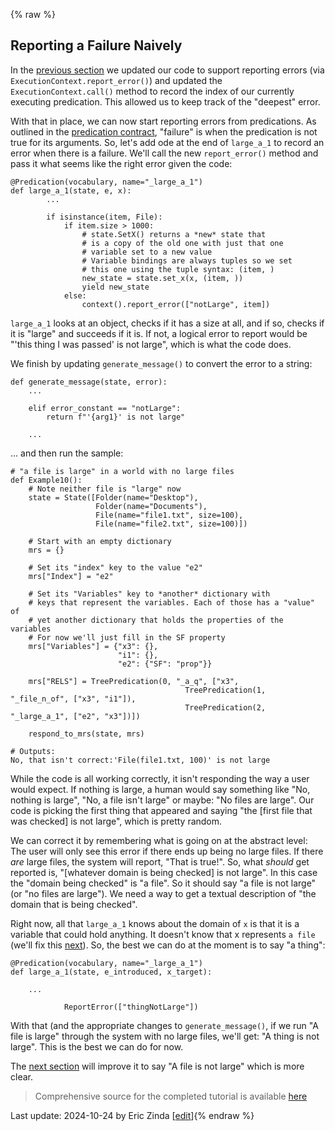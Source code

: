 {% raw %}
## Reporting a Failure Naively
In the [previous section](https://blog.inductorsoftware.com/Perplexity/home/pxint/pxint0105ErrorsChoosingWhichFailure) we updated our code to support reporting errors (via `ExecutionContext.report_error()`) and updated the `ExecutionContext.call()` method to record the index of our currently executing predication.  This allowed us to keep track of the "deepest" error.

With that in place, we can now start reporting errors from predications. As outlined in the [predication contract](https://blog.inductorsoftware.com/Perplexity/home/pxint/pxint0010PredicationContract), "failure" is when the predication is not true for its arguments. So, let's add ode at the end of `large_a_1` to record an error when there is a failure. We'll call the new `report_error()` method and pass it what seems like the right error given the code:

```
@Predication(vocabulary, name="_large_a_1")
def large_a_1(state, e, x):
        ...
    
        if isinstance(item, File):
            if item.size > 1000:
                # state.SetX() returns a *new* state that
                # is a copy of the old one with just that one
                # variable set to a new value
                # Variable bindings are always tuples so we set
                # this one using the tuple syntax: (item, )
                new_state = state.set_x(x, (item, ))
                yield new_state
            else:
                context().report_error(["notLarge", item])
```

`large_a_1` looks at an object, checks if it has a size at all, and if so, checks if it is "large" and succeeds if it is. If not, a logical error to report would be "'this thing I was passed' is not large", which is what the code does.

We finish by updating `generate_message()` to convert the error to a string:

```
def generate_message(state, error):
    ... 
    
    elif error_constant == "notLarge":
        return f"'{arg1}' is not large"

    ...
```

... and then run the sample:

```
# "a file is large" in a world with no large files
def Example10():
    # Note neither file is "large" now
    state = State([Folder(name="Desktop"),
                   Folder(name="Documents"),
                   File(name="file1.txt", size=100),
                   File(name="file2.txt", size=100)])

    # Start with an empty dictionary
    mrs = {}

    # Set its "index" key to the value "e2"
    mrs["Index"] = "e2"

    # Set its "Variables" key to *another* dictionary with
    # keys that represent the variables. Each of those has a "value" of
    # yet another dictionary that holds the properties of the variables
    # For now we'll just fill in the SF property
    mrs["Variables"] = {"x3": {},
                        "i1": {},
                        "e2": {"SF": "prop"}}

    mrs["RELS"] = TreePredication(0, "_a_q", ["x3",
                                       TreePredication(1, "_file_n_of", ["x3", "i1"]),
                                       TreePredication(2, "_large_a_1", ["e2", "x3"])])

    respond_to_mrs(state, mrs)
    
# Outputs:
No, that isn't correct:'File(file1.txt, 100)' is not large
```

While the code is all working correctly, it isn't responding the way a user would expect. If nothing is large, a human would say something like "No, nothing is large", "No, a file isn't large" or maybe: "No files are large".  Our code is picking the first thing that appeared and saying "the [first file that was checked] is not large", which is pretty random. 

We can correct it by remembering what is going on at the abstract level: The user will only see this error if there ends up being no large files. If there *are* large files, the system will report, "That is true!".  So, what *should* get reported is, "[whatever domain is being checked] is not large".  In this case the "domain being checked" is "a file". So it should say "a file is not large" (or "no files are large"). We need a way to get a textual description of "the domain that is being checked".

Right now, all that `large_a_1` knows about the domain of `x` is that it is a variable that could hold anything. It doesn't know that x represents `a file` (we'll fix this [next](https://blog.inductorsoftware.com/Perplexity/home/pxint/pxint0120ErrorsConceptualFailures)). So, the best we can do at the moment is to say "a thing":

```
@Predication(vocabulary, name="_large_a_1")
def large_a_1(state, e_introduced, x_target):
    
    ...
    
            ReportError(["thingNotLarge"])
```

With that (and the appropriate changes to `generate_message()`, if we run "A file is large" through the system with no large files, we'll get: "A thing is not large".  This is the best we can do for now. 

The [next section](https://blog.inductorsoftware.com/Perplexity/home/pxint/pxint0120ErrorsConceptualFailures) will improve it to say "A file is not large" which is more clear.

> Comprehensive source for the completed tutorial is available [here](https://github.com/EricZinda/Perplexity/tree/main/samples/hello_world)

Last update: 2024-10-24 by Eric Zinda [[edit](https://github.com/EricZinda/Perplexity/edit/main/docs/pxint/pxint0110ErrorsReportingAFailure.md)]{% endraw %}